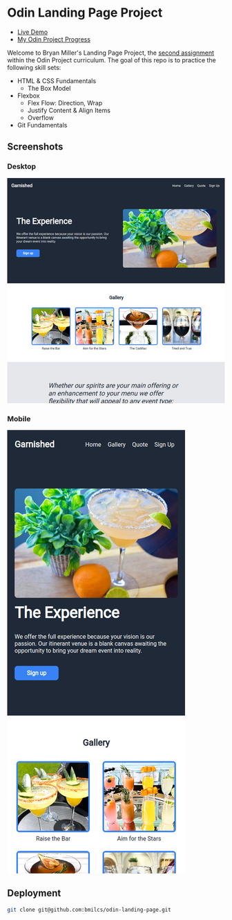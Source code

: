 # Odin Landing Page Project

- [Live Demo](https://bmilcs.github.io/odin-landing-page/)
- [My Odin Project Progress](https://github.com/bmilcs/op)

Welcome to Bryan Miller's Landing Page Project, the [second assignment](https://www.theodinproject.com/lessons/foundations-landing-page) within the Odin Project curriculum. The goal of this repo is to practice the following skill sets:

- HTML & CSS Fundamentals
  - The Box Model
- Flexbox
  - Flex Flow: Direction, Wrap
  - Justify Content & Align Items
  - Overflow
- Git Fundamentals

## Screenshots

### Desktop

![Desktop](./img/preview1.png)

### Mobile

![Mobile](./img/preview2.png)

## Deployment

```sh
git clone git@github.com:bmilcs/odin-landing-page.git
```
